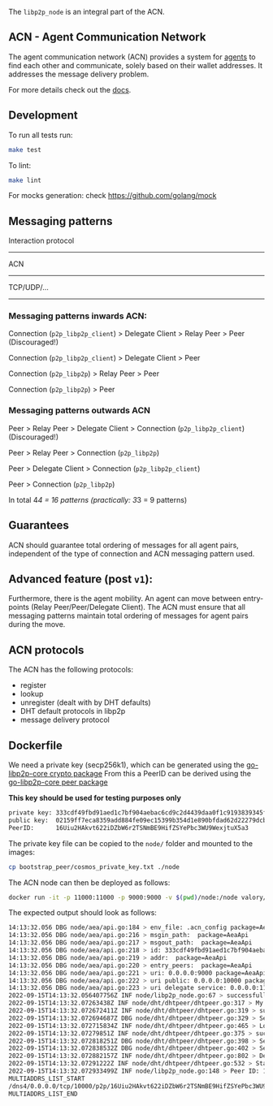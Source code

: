 
The `libp2p_node` is an integral part of the ACN.

## ACN - Agent Communication Network

The agent communication network (ACN) provides a system for [agents](https://github.com/valory-xyz/open-aea) 
to find each other and communicate, solely based on their wallet addresses. 
It addresses the message delivery problem.

For more details check out the [docs](https://valory-xyz.github.io/open-aea/acn/).

## Development

To run all tests run:

``` bash
make test
```

To lint:

``` bash
make lint
```

For mocks generation:
check https://github.com/golang/mock

## Messaging patterns

Interaction protocol
___
ACN
___
TCP/UDP/...
___

### Messaging patterns inwards ACN:


Connection (`p2p_libp2p_client`) > Delegate Client > Relay Peer > Peer (Discouraged!)

Connection (`p2p_libp2p_client`)  > Delegate Client > Peer

Connection (`p2p_libp2p`) > Relay Peer > Peer

Connection (`p2p_libp2p`) > Peer


### Messaging patterns outwards ACN


Peer > Relay Peer > Delegate Client > Connection (`p2p_libp2p_client`) (Discouraged!)

Peer > Relay Peer > Connection (`p2p_libp2p`)

Peer > Delegate Client > Connection (`p2p_libp2p_client`)

Peer > Connection (`p2p_libp2p`)


In total 4*4 = 16 patterns (practically: 3*3 = 9 patterns)

## Guarantees

ACN should guarantee total ordering of messages for all agent pairs, independent of the type of connection and ACN messaging pattern used.

## Advanced feature (post `v1`):

Furthermore, there is the agent mobility. An agent can move between entry-points (Relay Peer/Peer/Delegate Client). The ACN must ensure that all messaging patterns maintain total ordering of messages for agent pairs during the move.

## ACN protocols

The ACN has the following protocols:

- register
- lookup
- unregister (dealt with by DHT defaults)
- DHT default protocols in libp2p
- message delivery protocol

## Dockerfile

We need a private key (secp256k1), which can be generated using the
[go-libp2p-core crypto package](https://pkg.go.dev/github.com/libp2p/go-libp2p-core/crypto#GenerateSecp256k1Key)
From this a PeerID can be derived using the
[go-libp2p-core peer package](https://pkg.go.dev/github.com/libp2p/go-libp2p-core/peer)

**This key should be used for testing purposes only**
```bash
private key: 333cdf49fbd91aed1c7bf904aebac6cd9c2d4439daa0f1c9193839345f0ce78b
public key:  02159ff7eca8359add884fe09ec15399b354d1e890bfdad62d22279dcb17e889dc
PeerID:      16Uiu2HAkvt622iDZbW6r2TSNmBE9HifZSYePbc3WU9WexjtuX5a3
```

The private key file can be copied to the `node/` folder and mounted to the images:
```bash
cp bootstrap_peer/cosmos_private_key.txt ./node
```

The ACN node can then be deployed as follows:
```bash
docker run -it -p 11000:11000 -p 9000:9000 -v $(pwd)/node:/node valory/acn-node:v0.1.0 --key-file /node/cosmos_private_key.txt --uri 0.0.0.0:9000 --uri-external 0.0.0.0:10000 --uri-delegate 0.0.0.0:11000
```

The expected output should look as follows:
```bash
14:13:32.056 DBG node/aea/api.go:184 > env_file: .acn_config package=AeaApi
14:13:32.056 DBG node/aea/api.go:216 > msgin_path:  package=AeaApi
14:13:32.056 DBG node/aea/api.go:217 > msgout_path:  package=AeaApi
14:13:32.056 DBG node/aea/api.go:218 > id: 333cdf49fbd91aed1c7bf904aebac6cd9c2d4439daa0f1c9193839345f0ce78b package=AeaApi
14:13:32.056 DBG node/aea/api.go:219 > addr:  package=AeaApi
14:13:32.056 DBG node/aea/api.go:220 > entry_peers:  package=AeaApi
14:13:32.056 DBG node/aea/api.go:221 > uri: 0.0.0.0:9000 package=AeaApi
14:13:32.056 DBG node/aea/api.go:222 > uri public: 0.0.0.0:10000 package=AeaApi
14:13:32.056 DBG node/aea/api.go:223 > uri delegate service: 0.0.0.0:11000 package=AeaApi
2022-09-15T14:13:32.056407756Z INF node/libp2p_node.go:67 > successfully initialized API to AEA!
2022-09-15T14:13:32.07263438Z INF node/dht/dhtpeer/dhtpeer.go:317 > My Peer ID is 16Uiu2HAkvt622iDZbW6r2TSNmBE9HifZSYePbc3WU9WexjtuX5a3 package=DHTPeer peerid=16Uiu2HAkvt622iDZbW6r2TSNmBE9HifZSYePbc3WU9WexjtuX5a3
2022-09-15T14:13:32.072672411Z INF node/dht/dhtpeer/dhtpeer.go:319 > successfully created libp2p node! package=DHTPeer peerid=16Uiu2HAkvt622iDZbW6r2TSNmBE9HifZSYePbc3WU9WexjtuX5a3
2022-09-15T14:13:32.072694687Z DBG node/dht/dhtpeer/dhtpeer.go:329 > Setting /aea-register/0.1.0 stream... package=DHTPeer peerid=16Uiu2HAkvt622iDZbW6r2TSNmBE9HifZSYePbc3WU9WexjtuX5a3
2022-09-15T14:13:32.072715834Z INF node/dht/dhtpeer/dhtpeer.go:465 > Load records from store ./agent_records_store_16Uiu2HAkvt622iDZbW6r2TSNmBE9HifZSYePbc3WU9WexjtuX5a3 package=DHTPeer peerid=16Uiu2HAkvt622iDZbW6r2TSNmBE9HifZSYePbc3WU9WexjtuX5a3
2022-09-15T14:13:32.07279851Z INF node/dht/dhtpeer/dhtpeer.go:375 > successfully loaded 0 agents package=DHTPeer peerid=16Uiu2HAkvt622iDZbW6r2TSNmBE9HifZSYePbc3WU9WexjtuX5a3
2022-09-15T14:13:32.072818251Z DBG node/dht/dhtpeer/dhtpeer.go:398 > Setting /aea-address/0.1.0 stream... package=DHTPeer peerid=16Uiu2HAkvt622iDZbW6r2TSNmBE9HifZSYePbc3WU9WexjtuX5a3
2022-09-15T14:13:32.072838532Z DBG node/dht/dhtpeer/dhtpeer.go:402 > Setting /aea/0.1.0 stream... package=DHTPeer peerid=16Uiu2HAkvt622iDZbW6r2TSNmBE9HifZSYePbc3WU9WexjtuX5a3
2022-09-15T14:13:32.072882157Z INF node/dht/dhtpeer/dhtpeer.go:802 > DelegateService listening for new connections... package=DHTPeer peerid=16Uiu2HAkvt622iDZbW6r2TSNmBE9HifZSYePbc3WU9WexjtuX5a3
2022-09-15T14:13:32.07291222Z INF node/dht/dhtpeer/dhtpeer.go:532 > Starting monitoring service: FileMonitoring on /acn/acn.stats package=DHTPeer peerid=16Uiu2HAkvt622iDZbW6r2TSNmBE9HifZSYePbc3WU9WexjtuX5a3
2022-09-15T14:13:32.072933499Z INF node/libp2p_node.go:148 > Peer ID: 16Uiu2HAkvt622iDZbW6r2TSNmBE9HifZSYePbc3WU9WexjtuX5a3
MULTIADDRS_LIST_START
/dns4/0.0.0.0/tcp/10000/p2p/16Uiu2HAkvt622iDZbW6r2TSNmBE9HifZSYePbc3WU9WexjtuX5a3
MULTIADDRS_LIST_END
```
